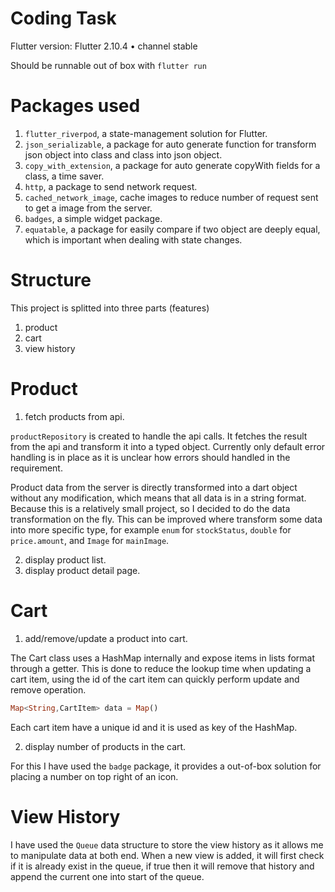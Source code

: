 # Coding Task

Flutter version: Flutter 2.10.4 • channel stable

Should be runnable out of box with `flutter run`

# Packages used

1. `flutter_riverpod`, a state-management solution for Flutter.
2. `json_serializable`, a package for auto generate function for transform json object into class and class into json object.
3. `copy_with_extension`, a package for auto generate copyWith fields for a class, a time saver.
4. `http`, a package to send network request.
5. `cached_network_image`, cache images to reduce number of request sent to get a image from the server.
6. `badges`, a simple widget package.
7. `equatable`, a package for easily compare if two object are deeply equal, which is important when dealing with state changes.


# Structure


This project is splitted into three parts (features)

1. product 
2. cart 
3. view history 


# Product

1. fetch products from api. 

`productRepository` is created to handle the api calls. It fetches the result from the api and transform it into a typed object. Currently only default error handling is in place as it is unclear how errors should handled in the requirement.

Product data from the server is directly transformed into a dart object without any modification, which means that all data is in a string format. Because this is a relatively small project, so I decided to do the data transformation on the fly. This can be improved where transform some data into more specific type, for example `enum` for `stockStatus`, `double` for `price.amount`, and `Image` for `mainImage`. 

2. display product list.
3. display product detail page.
   

# Cart

1. add/remove/update a product into cart.
   
The Cart class uses a HashMap internally and expose items in lists format through a getter. This is done to reduce the lookup time when updating a cart item, using the id of the cart item can quickly perform update and remove operation.

```dart
Map<String,CartItem> data = Map()
```

Each cart item have a unique id and it is used as key of the HashMap.


2. display number of products in the cart.

For this I have used the `badge` package, it provides a out-of-box solution for placing a number on top right of an icon.

# View History 

I have used the `Queue` data structure to store the view history as it allows me to manipulate data at both end. When a new view is added, it will first check if it is already exist in the queue, if true then it will remove that history and append the current one into start of the queue.